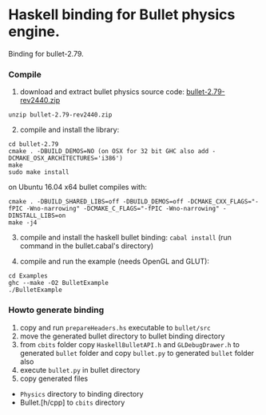 # Haskell binding for Bullet physics engine.

Binding for bullet-2.79.

### Compile
1. download and extract bullet physics source code: [bullet-2.79-rev2440.zip](https://storage.googleapis.com/google-code-archive-downloads/v2/code.google.com/bullet/bullet-2.79-rev2440.zip)
  ```
  unzip bullet-2.79-rev2440.zip
  ```

2. compile and install the library:
  ```
  cd bullet-2.79
  cmake . -DBUILD_DEMOS=NO (on OSX for 32 bit GHC also add -DCMAKE_OSX_ARCHITECTURES='i386')
  make
  sudo make install
  ```

  on Ubuntu 16.04 x64 bullet compiles with:
  ```
  cmake . -DBUILD_SHARED_LIBS=off -DBUILD_DEMOS=off -DCMAKE_CXX_FLAGS="-fPIC -Wno-narrowing" -DCMAKE_C_FLAGS="-fPIC -Wno-narrowing" -DINSTALL_LIBS=on
  make -j4
  ```

3. compile and install the haskell bullet binding:
  `cabal install` (run command in the bullet.cabal's directory)

4. compile and run the example (needs OpenGL and GLUT):
  ```
  cd Examples
  ghc --make -O2 BulletExample
  ./BulletExample
  ```

### Howto generate binding
 1. copy and run `prepareHeaders.hs` executable to `bullet/src`
 2. move the generated bullet directory to bullet binding directory
 3. from `cbits` folder copy `HaskellBulletAPI.h` and `GLDebugDrawer.h` to generated `bullet` folder
      and copy `bullet.py` to generated `bullet` folder also
 4. execute `bullet.py` in bullet directory
 5. copy generated files
  - `Physics` directory to binding directory
  - Bullet.[h/cpp] to `cbits` directory
